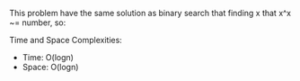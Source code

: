 This problem have the same solution as binary search that finding x that x^x ~= number, so:

Time and Space Complexities:
- Time: O(logn)
- Space: O(logn)

